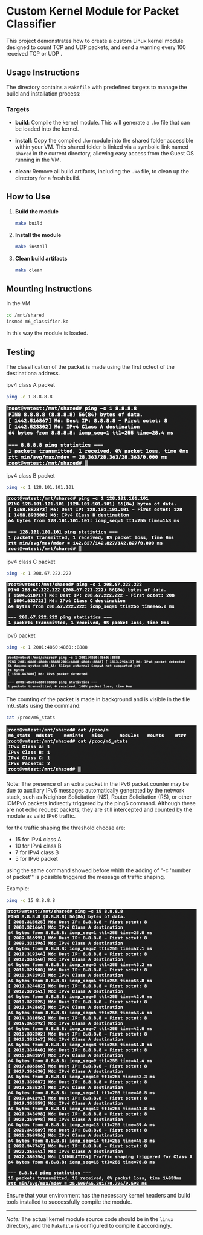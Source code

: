 # Custom Kernel Module for Packet Classifier

This project demonstrates how to create a custom Linux kernel module designed to count TCP and UDP packets, and send a warning every 100 received TCP or UDP .

## Usage Instructions

The directory contains a `Makefile` with predefined targets to manage the build and installation process:

### Targets

- **build**: Compile the kernel module. This will generate a `.ko` file that can be loaded into the kernel.
  
- **install**: Copy the compiled `.ko` module into the shared folder accessible within your VM. This shared folder is linked via a symbolic link named `shared` in the current directory, allowing easy access from the Guest OS running in the VM.
  
- **clean**: Remove all build artifacts, including the `.ko` file, to clean up the directory for a fresh build.

## How to Use

1. **Build the module**

   ```bash
   make build
   ```

2. **Install the module**

   ```bash
   make install
   ```

3. **Clean build artifacts**

   ```bash
   make clean
   ```

## Mounting Instructions

In the VM

```bash
cd /mnt/shared
insmod m6_classifier.ko
```

In this way the module is loaded. 

## Testing

The classification of the packet is made using the first octect of the destinationa address.

ipv4 class A packet

```bash
ping -c 1 8.8.8.8
```
![image](Class_A.png)

ipv4 class B packet

```bash
ping -c 1 128.101.101.101
```

![image](Class_B.png)

ipv4 class C packet

```bash
ping -c 1 208.67.222.222
```
![image](Class_C.png)

ipv6 packet

```bash
ping -c 1 2001:4860:4860::8888
```
![image](IPv6.png)

The counting of the packet is made in background and is visible in the file m6_stats using the command:

```bash
cat /proc/m6_stats
```

![image](Count.png)


Note: The presence of an extra packet in the IPv6 packet counter may be due to auxiliary IPv6 messages automatically generated by the network stack, such as Neighbor Solicitation (NS), Router Solicitation (RS), or other ICMPv6 packets indirectly triggered by the ping6 command. Although these are not echo request packets, they are still intercepted and counted by the module as valid IPv6 traffic.


for the traffic shaping the threshold choose are: 
- 15 for IPv4 class A
- 10 for IPv4 class B
- 7 for IPv4 class B
- 5 for IPv6 packet

using the same command showed before whith the adding of "-c 'number of packet'" is possible triggered the message of traffic shaping.

Example:

```bash
ping -c 15 8.8.8.8
```
![image](Traffic_shaping.png)

Ensure that your environment has the necessary kernel headers and build tools installed to successfully compile the module.

---

*Note:* The actual kernel module source code should be in the `linux` directory, and the `Makefile` is configured to compile it accordingly.
